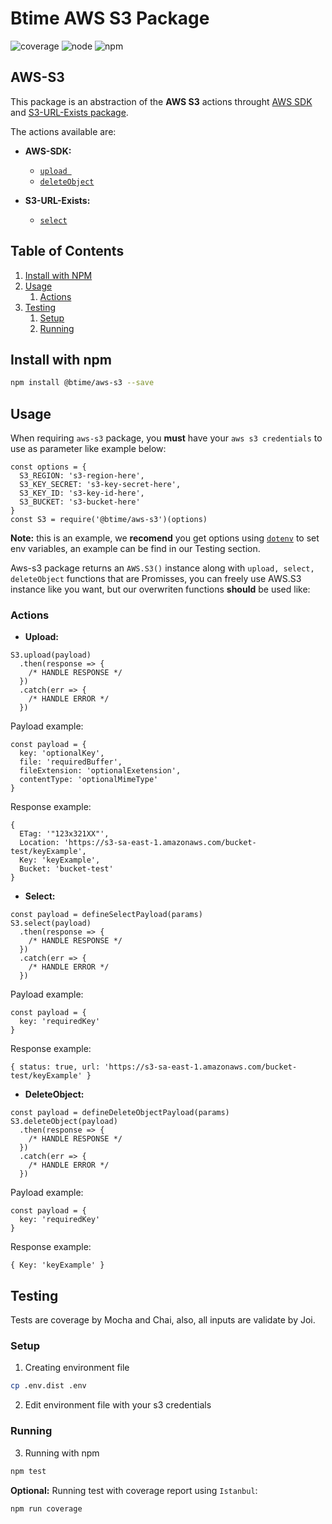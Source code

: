 # Btime AWS S3 Package

![coverage](https://img.shields.io/badge/coverage-94.12%25-yellow.svg) ![node](https://img.shields.io/badge/node-v8.9.0-brightgreen.svg) ![npm](https://img.shields.io/badge/npm-v5.6.0-blue.svg)

## AWS-S3

This package is an abstraction of the **AWS S3** actions throught [AWS SDK](https://github.com/aws/aws-sdk-js) and [S3-URL-Exists package](https://github.com/Btime/s3-url-exists).

The actions available are:
  - **AWS-SDK:**
    - [`upload `](https://docs.aws.amazon.com/AWSJavaScriptSDK/latest/AWS/S3.html#upload-property)
    - [`deleteObject`](https://docs.aws.amazon.com/AWSJavaScriptSDK/latest/AWS/S3.html#deleteObject-property)

  - **S3-URL-Exists:**
    - [`select`](https://github.com/Btime/s3-url-exists/blob/master/src/index.js#L29)

## Table of Contents

1. [Install with NPM](#install-with-npm)
1. [Usage](#usage)
    1. [Actions](#actions)
1. [Testing](#testing)
    1. [Setup](#setup)
    1. [Running](#running)

## Install with npm

```bash
npm install @btime/aws-s3 --save
```

## Usage

When requiring `aws-s3` package, you **must** have your `aws s3 credentials` to use as parameter like example below:

```JS
const options = {
  S3_REGION: 's3-region-here',
  S3_KEY_SECRET: 's3-key-secret-here',
  S3_KEY_ID: 's3-key-id-here',
  S3_BUCKET: 's3-bucket-here'
}
const S3 = require('@btime/aws-s3')(options)
```

**Note:** this is an example, we **recomend** you get options using [`dotenv`](https://github.com/motdotla/dotenv) to set env variables, an example can be find in our Testing section.

Aws-s3 package returns an `AWS.S3()` instance along with `upload, select, deleteObject` functions that are Promisses, you can freely use AWS.S3 instance like you want, but our overwriten functions **should** be used like:

### Actions

- **Upload:**

```JS
S3.upload(payload)
  .then(response => {
    /* HANDLE RESPONSE */
  })
  .catch(err => {
    /* HANDLE ERROR */
  })
```

Payload example:

```JS
const payload = {
  key: 'optionalKey',
  file: 'requiredBuffer',
  fileExtension: 'optionalExetension',
  contentType: 'optionalMimeType'
}
```

Response example:

```JS
{
  ETag: '"123x321XX"',
  Location: 'https://s3-sa-east-1.amazonaws.com/bucket-test/keyExample',
  Key: 'keyExample',
  Bucket: 'bucket-test'
}
```

- **Select:**

```JS
const payload = defineSelectPayload(params)
S3.select(payload)
  .then(response => {
    /* HANDLE RESPONSE */
  })
  .catch(err => {
    /* HANDLE ERROR */
  })
```

Payload example:

```JS
const payload = {
  key: 'requiredKey'
}
```

Response example:

```JS
{ status: true, url: 'https://s3-sa-east-1.amazonaws.com/bucket-test/keyExample' }
```

- **DeleteObject:**

```JS
const payload = defineDeleteObjectPayload(params)
S3.deleteObject(payload)
  .then(response => {
    /* HANDLE RESPONSE */
  })
  .catch(err => {
    /* HANDLE ERROR */
  })
```

Payload example:

```JS
const payload = {
  key: 'requiredKey'
}
```

Response example:

```JS
{ Key: 'keyExample' }
```

## Testing

Tests are coverage by Mocha and Chai, also, all inputs are validate by Joi.

### Setup

1. Creating environment file

```bash
cp .env.dist .env
```

2. Edit environment file with your s3 credentials

### Running

3. Running with npm

```bash
npm test
```

**Optional:** Running test with coverage report using `Istanbul`:

```bash
npm run coverage
```
